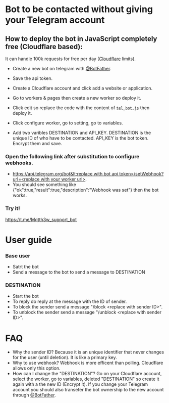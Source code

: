 # Bot to be contacted without giving your Telegram account

## How to deploy the bot in JavaScript completely free (Cloudflare based):
It can handle 100k requests for free per day ([Cloudflare](https://www.cloudflare.com/) limits).

- Create a new bot on telegram with [@BotFather](https://telegram.me/BotFather).
- Save the api token.

- Create a Cloudflare account and click add a website or application.
- Go to workers & pages then create a new worker so deploy it.
- Click edit so replace the code with the content of [`tel_bot.js`](./tel_bot.js) then deploy it.
- Click configure worker, go to setting, go to variables.
- Add two varibles DESTINATION and API_KEY. DESTINATION is the unique ID of who have to be contacted. API_KEY is the bot token. Encrypt them and save.

### Open the following link after substitution to configure webhooks.
- [https://api.telegram.org/bot&lt;replace with bot api token&gt;/setWebhook?url=&lt;replace with your worker url&gt;](URL).
- You should see something like {"ok":true,"result":true,"description":"Webhook was set"} then the bot works.

### Try it!
https://t.me/Mqtth3w_support_bot

# User guide
### Base user
- Satrt the bot
- Send a message to the bot to send a message to DESTINATION
### DESTINATION
- Start the bot
- To reply do reply at the message with the ID of sender. 
- To block the sender send a message "/block &lt;replace with sender ID&gt;".
- To unblock the sender send a message "/unblock &lt;replace with sender ID&gt;".

# FAQ
- Why the sender ID? Because it is an unique identifier that never changes for the user (until deletion). It is like a primary key.
- Why to use webhook? Webhook is more efficent than polling. Cloudflare allows only this option.
- How can I change the "DESTINATION"? Go on your Cloudflare account, select the worker, go to variables, deleted "DESTINATION" so create it again with a the new ID (Encrypt it). If you change your Telegram account you should also transefer the bot ownership to the new account through [@BotFather](https://telegram.me/BotFather).
